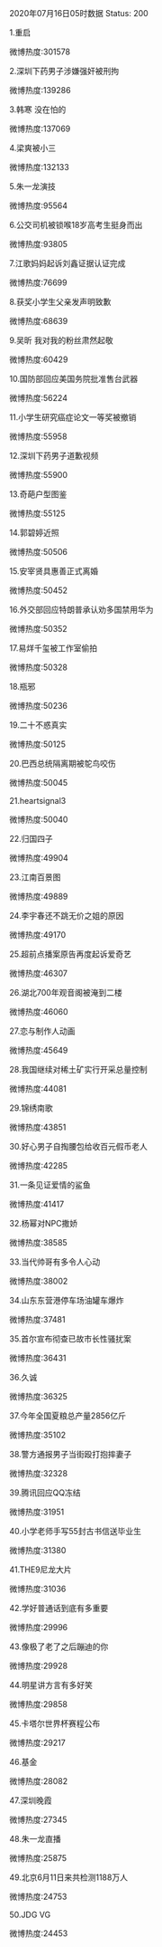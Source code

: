 2020年07月16日05时数据
Status: 200

1.重启

微博热度:301578

2.深圳下药男子涉嫌强奸被刑拘

微博热度:139286

3.韩寒 没在怕的

微博热度:137069

4.梁爽被小三

微博热度:132133

5.朱一龙演技

微博热度:95564

6.公交司机被锁喉18岁高考生挺身而出

微博热度:93805

7.江歌妈妈起诉刘鑫证据认证完成

微博热度:76699

8.获奖小学生父亲发声明致歉

微博热度:68639

9.吴昕 我对我的粉丝肃然起敬

微博热度:60429

10.国防部回应美国务院批准售台武器

微博热度:56224

11.小学生研究癌症论文一等奖被撤销

微博热度:55958

12.深圳下药男子道歉视频

微博热度:55900

13.奇葩户型图鉴

微博热度:55125

14.郭碧婷近照

微博热度:50506

15.安宰贤具惠善正式离婚

微博热度:50452

16.外交部回应特朗普承认劝多国禁用华为

微博热度:50352

17.易烊千玺被工作室偷拍

微博热度:50328

18.瓶邪

微博热度:50236

19.二十不惑真实

微博热度:50125

20.巴西总统隔离期被鸵鸟咬伤

微博热度:50045

21.heartsignal3

微博热度:50040

22.归国四子

微博热度:49904

23.江南百景图

微博热度:49889

24.李宇春还不跳无价之姐的原因

微博热度:49170

25.超前点播案原告再度起诉爱奇艺

微博热度:46307

26.湖北700年观音阁被淹到二楼

微博热度:46060

27.恋与制作人动画

微博热度:45649

28.我国继续对稀土矿实行开采总量控制

微博热度:44081

29.锦绣南歌

微博热度:43851

30.好心男子自掏腰包给收百元假币老人

微博热度:42285

31.一条见证爱情的鲨鱼

微博热度:41417

32.杨幂对NPC撒娇

微博热度:38585

33.当代帅哥有多令人心动

微博热度:38002

34.山东东营港停车场油罐车爆炸

微博热度:37481

35.首尔宣布彻查已故市长性骚扰案

微博热度:36431

36.久诚

微博热度:36325

37.今年全国夏粮总产量2856亿斤

微博热度:35102

38.警方通报男子当街殴打抱摔妻子

微博热度:32328

39.腾讯回应QQ冻结

微博热度:31951

40.小学老师手写55封古书信送毕业生

微博热度:31380

41.THE9尼龙大片

微博热度:31036

42.学好普通话到底有多重要

微博热度:29996

43.像极了老了之后蹦迪的你

微博热度:29928

44.明星讲方言有多好笑

微博热度:29858

45.卡塔尔世界杯赛程公布

微博热度:29217

46.基金

微博热度:28082

47.深圳晚霞

微博热度:27345

48.朱一龙直播

微博热度:25875

49.北京6月11日来共检测1188万人

微博热度:24753

50.JDG VG

微博热度:24453

